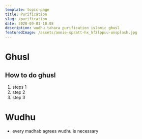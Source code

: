 ```yaml
---
template: topic-page
title: Purification
slug: /purification
date: 2020-09-01 18:08
description: wudhu tahara purification islamic ghusl
featuredImage: /assets/annie-spratt-hx_hf2lppuu-unsplash.jpg
---
```

# Ghusl

## How to do ghusl

1. steps 1
2. step 2
3. step 3

# Wudhu

* every madhab agrees wudhu is necessary
